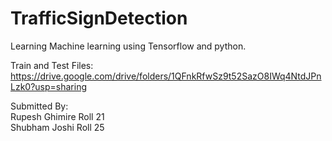 # TrafficSignDetection
Learning Machine learning using Tensorflow and python. 

Train and Test Files:<br>
https://drive.google.com/drive/folders/1QFnkRfwSz9t52SazO8IWq4NtdJPnLzk0?usp=sharing

Submitted By:<br>
Rupesh Ghimire Roll 21<br>
Shubham Joshi Roll 25<br>
